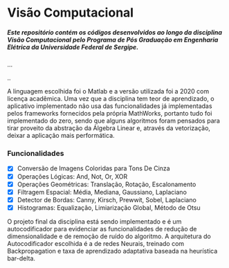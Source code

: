 # Visão Computacional 
##### Este repositório contém os códigos desenvolvidos ao longo da disciplina Visão Computacional pelo Programa de Pós Graduação em Engenharia Elétrica da Universidade Federal de Sergipe. 

...

.. 

A linguagem escolhida foi o Matlab e a versão utilizada foi a 2020 com licença acadêmica. Uma vez que a disciplina tem teor de aprendizado, o aplicativo implementado não usa das funcionalidades já implementadas pelos frameworks fornecidos pela própria MathWorks, portanto tudo foi implementado do zero, sendo que alguns algoritmos foram pensados para tirar proveito da abstração da Álgebra Linear e, através da vetorização, deixar a aplicação mais performática.

### Funcionalidades

-[x] Conversão de Imagens Coloridas para Tons De Cinza
-[x] Operações Lógicas: And, Not, Or, XOR
-[x] Operações Geométricas: Translação, Rotação, Escalonamento
-[x] Filtragem Espacial: Média, Mediana, Gaussiano, Laplaciano
-[x] Detector de Bordas: Canny, Kirsch, Prewwit, Sobel, Laplaciano
-[x] Histogramas: Equalização, Limiarização Global, Método de Otsu

O projeto final da disciplina está sendo implementado e é um autocodificador para evidenciar as funcionalidades de redução de dimensionalidade e de remoção de ruído do algoritmo. A arquitetura do Autocodificador escolhida é a de redes Neurais, treinado com Backpropagation e taxa de aprendizado adaptativa baseada na heurística bar-delta.

